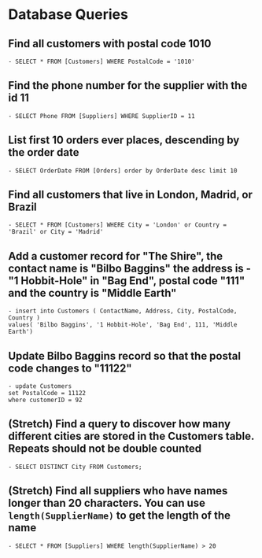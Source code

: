 # Database Queries

## Find all customers with postal code 1010

    - SELECT * FROM [Customers] WHERE PostalCode = '1010'

## Find the phone number for the supplier with the id 11
    - SELECT Phone FROM [Suppliers] WHERE SupplierID = 11
## List first 10 orders ever places, descending by the order date
    - SELECT OrderDate FROM [Orders] order by OrderDate desc limit 10
## Find all customers that live in London, Madrid, or Brazil
    - SELECT * FROM [Customers] WHERE City = 'London' or Country = 'Brazil' or City = 'Madrid'
## Add a customer record for "The Shire", the contact name is "Bilbo Baggins" the address is -"1 Hobbit-Hole" in "Bag End", postal code "111" and the country is "Middle Earth"
    - insert into Customers ( ContactName, Address, City, PostalCode, Country )
    values( 'Bilbo Baggins', '1 Hobbit-Hole', 'Bag End', 111, 'Middle Earth')
## Update Bilbo Baggins record so that the postal code changes to "11122"
    - update Customers
    set PostalCode = 11122
    where customerID = 92
## (Stretch) Find a query to discover how many different cities are stored in the Customers table. Repeats should not be double counted
    - SELECT DISTINCT City FROM Customers;
## (Stretch) Find all suppliers who have names longer than 20 characters. You can use `length(SupplierName)` to get the length of the name
    - SELECT * FROM [Suppliers] WHERE length(SupplierName) > 20